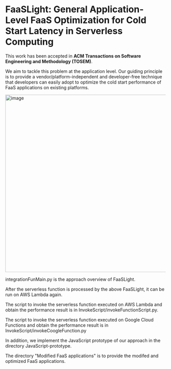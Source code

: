 # FaaSLight: General Application-Level FaaS Optimization for Cold Start Latency in Serverless Computing


This work has been accepted in **ACM Transactions on Software Engineering and Methodology (TOSEM)**.

We aim to tackle this problem at the application level. Our guiding principle is to provide a vendor/platform-independent and developer-free technique that developers can easily adopt to optimize the cold start performance of FaaS applications on existing platforms. 

<img width="557" alt="image" src="https://user-images.githubusercontent.com/51308506/214478598-0e2b2160-f303-45ab-91b6-6eb823a4df20.png">


integrationFunMain.py is the approach overview of FaaSLight.

After the serverless function is processed by the above FaaSLight, it can be run on AWS Lambda again.

The script to invoke the serverless function executed on AWS Lambda and obtain the performance result is in InvokeScript/invokeFunctionScript.py.

The script to invoke the serverless function executed on Google Cloud Functions and obtain the performance result is in InvokeScript/invokeCoogleFunction.py

In addition, we implement the JavaScript prototype of our approach in the directory JavaScript-prototype.

The directory "Modified FaaS applications" is to provide the modifed and optimized FaaS applications.

